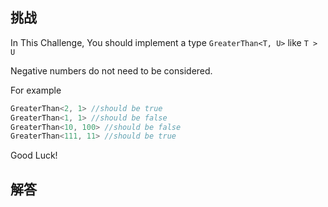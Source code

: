 ## 挑战



In This Challenge, You should implement a type `GreaterThan<T, U>` like `T > U`

Negative numbers do not need to be considered.

For example

```ts
GreaterThan<2, 1> //should be true
GreaterThan<1, 1> //should be false
GreaterThan<10, 100> //should be false
GreaterThan<111, 11> //should be true
```

Good Luck!

## 解答

